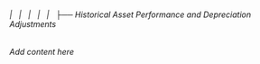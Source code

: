 ###### |   |   |   |   |   ├── Historical Asset Performance and Depreciation Adjustments

*Add content here*